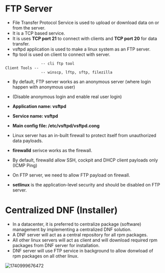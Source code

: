 # FTP Server

* File Transfer Protocol Service is used to upload or download data on or from the server.
* It is a TCP based service.
* It is uses **TCP port 21** to connect with clients and **TCP port 20** for data transfer.
* vsftpd application is used to make a linux system as an FTP server.
* ftp tool is used on client to connect with server.
```
                -- cli ftp tool
Client Tools --
                -- winscp, lftp, sftp, filezilla
```
* By default, FTP server works as an anonymous server (where login happen with anonymous user)
* (Disable anonymous login and enable real user login)
* **Application name: vsftpd**
* **Service name: vsftpd**
* **Main config file: /etc/vsftpd/vsftpd.cong**

* Linux server has an in-built firewall to protect itself from unauthorized data payloads.
* **firewalld** serivce works as the firewall.
* By default, firewalld allow SSH, cockpit and DHCP client payloads only (ICMP Ping)
* On FTP server, we need to allow FTP payload on firewall.
* **setlinux** is the application-level security and should be disabled on FTP server.

# Centralized DNF (Installer)

* In a datacenter, it is preferred to centralize package (software) management by implementing a centralized DNF solution.
* A DNF server will act as a central repository for all rpm packages.
* All other linux servers will act as client and will download required rpm packages from DNF server for installation.
* DNF server will use FTP service in background to allow donwload of rpm packages on all other linux.

![1740999676472](https://github.com/user-attachments/assets/bdada5bf-d898-43ca-a0f2-5daa779e1d2b)
